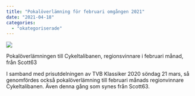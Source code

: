 ```yaml
---
title: "Pokalöverlämning för februari omgången 2021"
date: "2021-04-18"
categories: 
  - "okategoriserade"
---
```


![](http://www.turfvasterbotten.se/wp-content/uploads/2021/04/pokaloverlamningen-till-cykeltalibanen-regionsvinnare-i-februari-manad.jpeg?w=1024)

Pokalöverlämningen till Cykeltalibanen, regionsvinnare i februari månad, från Scott63

I samband med prisutdelningen av TVB Klassiker 2020 söndag 21 mars, så genomfördes också pokalöverlämning till februari månads regionvinnare Cykeltalibanen. Även denna gång som synes från Scott63.

